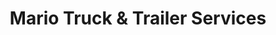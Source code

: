 ---
title: "Mario Truck & Trailer Services"
url: /new-haven/mario-truck-und-trailer-services/
shop: Autowerkstatt
---